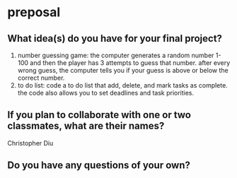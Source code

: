# preposal

## What idea(s) do you have for your final project?

1. number guessing game: the computer generates a random number 1-100 and then the player has 3 attempts to guess that number. after every wrong guess, the computer tells you if your guess is above or below the correct number.
2. to do list: code a to do list that add, delete, and mark tasks as complete. the code also allows you to set deadlines and task priorities.
   
## If you plan to collaborate with one or two classmates, what are their names?

Christopher Diu

## Do you have any questions of your own?
